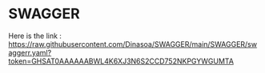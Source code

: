 # SWAGGER
Here is the link : https://raw.githubusercontent.com/Dinasoa/SWAGGER/main/SWAGGER/swaggerr.yaml?token=GHSAT0AAAAAABWL4K6XJ3N6S2CCD752NKPGYWGUMTA

